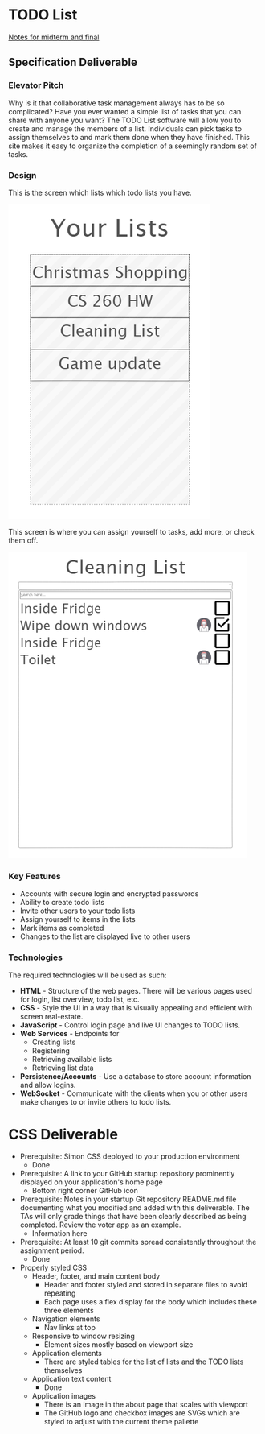 # TODO List
[Notes for midterm and final](notes.md)

## Specification Deliverable

### Elevator Pitch
Why is it that collaborative task management always has to be so complicated? Have you ever wanted a simple list of tasks that you can share with anyone you want? The TODO List software will allow you to create and manage the members of a list. Individuals can pick tasks to assign themselves to and mark them done when they have finished. This site makes it easy to organize the completion of a seemingly random set of tasks.

### Design
This is the screen which lists which todo lists you have.

![Alt text](assets/image.png)

This screen is where you can assign yourself to tasks, add more, or check them off.

![Alt text](assets/image-1.png)

### Key Features
- Accounts with secure login and encrypted passwords
- Ability to create todo lists
- Invite other users to your todo lists
- Assign yourself to items in the lists
- Mark items as completed
- Changes to the list are displayed live to other users

### Technologies
The required technologies will be used as such:
- **HTML** - Structure of the web pages. There will be various pages used for login, list overview, todo list, etc.
- **CSS** - Style the UI in a way that is visually appealing and efficient with screen real-estate.
- **JavaScript** - Control login page and live UI changes to TODO lists.
- **Web Services** - Endpoints for
	- Creating lists
	- Registering
	- Retrieving available lists
	- Retrieving list data
- **Persistence/Accounts** - Use a database to store account information and allow logins.
- **WebSocket** - Communicate with the clients when you or other users make changes to or invite others to todo lists.

# CSS Deliverable
- Prerequisite: Simon CSS deployed to your production environment
	- Done
- Prerequisite: A link to your GitHub startup repository prominently displayed on your application's home page
	- Bottom right corner GitHub icon
- Prerequisite: Notes in your startup Git repository README.md file documenting what you modified and added with this deliverable. The TAs will only grade things that have been clearly described as being completed. Review the voter app as an example.
	- Information here
- Prerequisite: At least 10 git commits spread consistently throughout the assignment period.
	- Done
- Properly styled CSS
	- Header, footer, and main content body
		- Header and footer styled and stored in separate files to avoid repeating
		- Each page uses a flex display for the body which includes these three elements
	- Navigation elements
		- Nav links at top
	- Responsive to window resizing
		- Element sizes mostly based on viewport size
	- Application elements
		- There are styled tables for the list of lists and the TODO lists themselves
	- Application text content
		- Done
	- Application images
		- There is an image in the about page that scales with viewport
		- The GitHub logo and checkbox images are SVGs which are styled to adjust with the current theme pallette